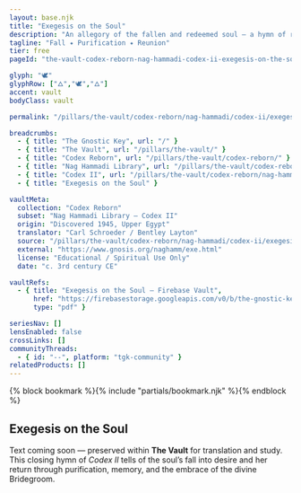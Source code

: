```yaml
---
layout: base.njk
title: "Exegesis on the Soul"
description: "An allegory of the fallen and redeemed soul — a hymn of repentance, purification, and divine reunion."
tagline: "Fall ✦ Purification ✦ Reunion"
tier: free
pageId: "the-vault-codex-reborn-nag-hammadi-codex-ii-exegesis-on-the-soul"

glyph: "🕊"
glyphRow: ["🜂","🕊","🜂"]
accent: vault
bodyClass: vault

permalink: "/pillars/the-vault/codex-reborn/nag-hammadi/codex-ii/exegesis-on-the-soul/text/index.html"

breadcrumbs:
  - { title: "The Gnostic Key", url: "/" }
  - { title: "The Vault", url: "/pillars/the-vault/" }
  - { title: "Codex Reborn", url: "/pillars/the-vault/codex-reborn/" }
  - { title: "Nag Hammadi Library", url: "/pillars/the-vault/codex-reborn/nag-hammadi/" }
  - { title: "Codex II", url: "/pillars/the-vault/codex-reborn/nag-hammadi/codex-ii/" }
  - { title: "Exegesis on the Soul" }

vaultMeta:
  collection: "Codex Reborn"
  subset: "Nag Hammadi Library – Codex II"
  origin: "Discovered 1945, Upper Egypt"
  translator: "Carl Schroeder / Bentley Layton"
  source: "/pillars/the-vault/codex-reborn/nag-hammadi/codex-ii/exegesis-on-the-soul/"
  external: "https://www.gnosis.org/naghamm/exe.html"
  license: "Educational / Spiritual Use Only"
  date: "c. 3rd century CE"

vaultRefs:
  - { title: "Exegesis on the Soul — Firebase Vault",
      href: "https://firebasestorage.googleapis.com/v0/b/the-gnostic-key.appspot.com/o/vault%2Fnag-hammadi%2Fexegesis-on-the-soul.pdf?alt=media",
      type: "pdf" }

seriesNav: []
lensEnabled: false
crossLinks: []
communityThreads:
  - { id: "--", platform: "tgk-community" }
relatedProducts: []
---
```


<main class="main-content">
  <section class="content-container">
    {% block bookmark %}{% include "partials/bookmark.njk" %}{% endblock %}
    <h2>Exegesis on the Soul</h2>
    <p>
      Text coming soon — preserved within <strong>The Vault</strong> for translation and study.  
      This closing hymn of <em>Codex II</em> tells of the soul’s fall into desire and her return
      through purification, memory, and the embrace of the divine Bridegroom.
    </p>
  </section>
</main>
